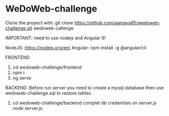 # WeDoWeb-challenge

Clone the proyect with:
    git clone https://github.com/aamaya85/wedoweb-challenge.git wedoweb-callenge
    
IMPORTANT: need to use nodejs and Angular 9!

NodeJS: https://nodejs.org/en/
Angular: npm install -g @angular/cli

FRONTEND
1. cd wedoweb-challenge/frontend
2. npm i
3. ng serve
    
BACKEND:
Before run server you need to create a mysql database then use wedoweb-challenge.sql to restore tables.

1.  cd wedoweb-challenge/backend
    complet db credentials on server.js
    node server.js

